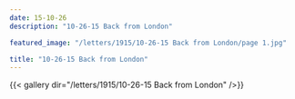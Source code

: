 ```yaml
---
date: 15-10-26
description: "10-26-15 Back from London"

featured_image: "/letters/1915/10-26-15 Back from London/page 1.jpg"

title: "10-26-15 Back from London"
---
```


{{< gallery dir="/letters/1915/10-26-15 Back from London" />}}
